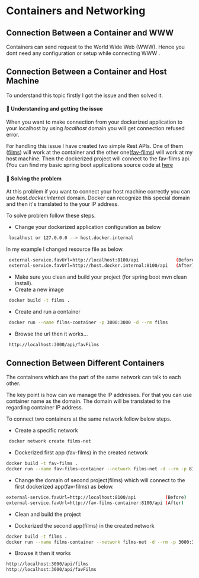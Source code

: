
# Containers and Networking


## Connection Between a Container and WWW

Containers can send request to the World Wide Web (WWW). Hence you dont need any configuration or setup while connecting WWW .

## Connection Between a Container and Host Machine

To understand this topic firstly I got the issue and then solved it.

#### 🚀 Understanding and getting the issue
When you want to make connection from your dockerized application to your localhost by using *localhost* domain you will get connection refused error.

For handling this issue I have created two simple Rest APIs. One of them ([films](https://github.com/celikaylin/docker-networking/tree/master/films)) will work at the container and the other one([fav-films](https://github.com/celikaylin/docker-networking/tree/master/fav-films)) will work at my host machine. Then the dockerized project will connect to the fav-films api. (You can find my basic spring boot applications source code at [here](https://github.com/celikaylin/docker-networking)

#### 🚀 Solving the problem
At this problem if you want to connect your host machine correctly you can use *host.docker.internal* domain. Docker can recognize this special domain and then it's translated to the your IP address.

To solve problem follow these steps.
- Change your dockerized application configuration as below 
```bash
 localhost or 127.0.0.0 --> host.docker.internal
```
In my example I changed resource file as below.
```bash
 external-service.favUrl=http://localhost:8100/api              (Before)
 external-service.favUrl=http://host.docker.internal:8100/api   (After)
```
- Make sure you clean and build your project (for spring boot mvn clean install).
- Create a new image 
```bash
 docker build -t films .
```
- Create and run a container
```bash
 docker run --name films-container -p 3000:3000 -d --rm films
```
- Browse the url then it works...
```bash
 http://localhost:3000/api/favFilms
```

## Connection Between Different Containers

The containers which are the part of the same network can talk to each other.

The key point is how can we manage the IP addresses. For that you can use container name as the domain. The domain will be translated to the regarding container IP address.

To connect two containers at the same network follow below steps. 

- Create a specific network
```bash
 docker network create films-net
```

- Dockerized first app (fav-films) in the created network
```bash
docker build -t fav-films .
docker run --name fav-films-container --network films-net -d --rm -p 8100:8100  fav-films
```

- Change the domain of second project(films) which will connect to the first dockerized app(fav-films) as below.
```bash
external-service.favUrl=http://localhost:8100/api           (Before)
external-service.favUrl=http://fav-films-container:8100/api (After)
```
- Clean and build the project

- Dockerized the second app(films) in the created network
```bash
docker build -t films .
docker run --name films-container --network films-net -d --rm -p 3000:3000  films
```

- Browse it then it works
```bash
http://localhost:3000/api/films
http://localhost:3000/api/favFilms
```
